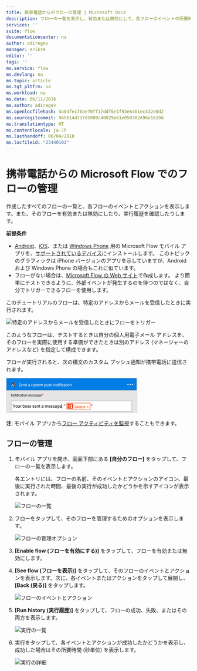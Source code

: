 ```yaml
---
title: 携帯電話からのフローの管理 | Microsoft Docs
description: フローの一覧を表示し、有効または無効にして、各フローのイベントの所要時間 (秒単位)、アクションの所要時間 (秒単位)、および実行履歴を表示します
services: ''
suite: flow
documentationcenter: na
author: adiregev
manager: erikre
editor: ''
tags: ''
ms.service: flow
ms.devlang: na
ms.topic: article
ms.tgt_pltfrm: na
ms.workload: na
ms.date: 06/11/2016
ms.author: adiregev
ms.openlocfilehash: 4a04fec70ae70ff17ddf6e1f93e6461ec432e8d2
ms.sourcegitcommit: 945614d737d5909c40029a61e050302d96e1619d
ms.translationtype: HT
ms.contentlocale: ja-JP
ms.lasthandoff: 06/04/2018
ms.locfileid: "23440102"
---
```

# <a name="manage-flows-in-microsoft-flow-from-your-phone"></a>携帯電話からの Microsoft Flow でのフローの管理
作成したすべてのフローの一覧と、各フローのイベントとアクションを表示します。また、そのフローを有効または無効にしたり、実行履歴を確認したりします。

**前提条件**

* [Android](https://aka.ms/flowmobiledocsandroid)、[iOS](https://aka.ms/flowmobiledocsios)、または [Windows Phone](https://aka.ms/flowmobilewindows) 用の Microsoft Flow モバイル アプリを、[サポートされているデバイス](getting-started.md#use-the-mobile-app)にインストールします。 このトピックのグラフィックは iPhone バージョンのアプリを示していますが、Android および Windows Phone の場合もこれに似ています。
* フローがない場合は、[Microsoft Flow の Web サイト](https://flow.microsoft.com/)で作成します。 より簡単にテストできるように、外部イベントが発生するのを待つのではなく、自分でトリガーできるフローを使用します。

このチュートリアルのフローは、特定のアドレスからメールを受信したときに実行されます。

![特定のアドレスからメールを受信したときにフローをトリガー](./media/mobile-manage-flows/create-trigger.png)

このようなフローは、テストするときは自分の個人用電子メール アドレスを、そのフローを実際に使用する準備ができたときは別のアドレス (マネージャーのアドレスなど) を指定して構成できます。

フローが実行されると、次の構文のカスタム プッシュ通知が携帯電話に送信されます。

![Slack へのメッセージの送信](./media/mobile-manage-flows/create-event.png)

**注**: モバイル アプリから[フロー アクティビティを監視](mobile-monitor-activity.md)することもできます。

## <a name="manage-a-flow"></a>フローの管理
1. モバイル アプリを開き、画面下部にある **[自分のフロー]** をタップして、フローの一覧を表示します。
   
    各エントリには、フローの名前、そのイベントとアクションのアイコン、最後に実行された時間、最後の実行が成功したかどうかを示すアイコンが表示されます。
   
    ![フローの一覧](./media/mobile-manage-flows/flow-list.png)
2. フローをタップして、そのフローを管理するためのオプションを表示します。
   
    ![フローの管理オプション](./media/mobile-manage-flows/flow-details.png)
3. **[Enable flow (フローを有効にする)]** をタップして、フローを有効または無効にします。
4. **[See flow (フローを表示)]** をタップして、そのフローのイベントとアクションを表示します。次に、各イベントまたはアクションをタップして展開し、**[Back (戻る)]** をタップします。
   
    ![フローのイベントとアクション](./media/mobile-manage-flows/flow-event-action.png)
5. **[Run history (実行履歴)]** をタップして、フローの成功、失敗、またはその両方を表示します。
   
    ![実行の一覧](./media/mobile-manage-flows/history-mixed.png)
6. 実行をタップして、各イベントとアクションが成功したかどうかを表示し、成功した場合はその所要時間 (秒単位) を表示します。
   
    ![実行の詳細](./media/mobile-manage-flows/flow-run.png)

